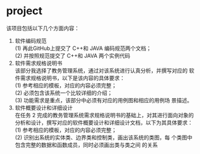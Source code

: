 # project
该项目包括以下几个方面内容：
1. 软件编码规范\
(1) 再此GitHub上提交了 C++和 JAVA 编码规范两个文档；\
(2) 并按照规范提交了 C++和 JAVA 两个实例代码
2. 软件需求规格说明书\
  该部分我选择了教务管理系统，通过对该系统进行认真分析，并撰写对应的
软件需求规格说明书，以下是该内容的具体要求：\
(1) 参考相应的模板，对应的内容必须完整；\
(2) 必须包含该系统一个比较详细的介绍；\
(3) 功能需求是重点，该部分中必须有对应的用例图和相应的用例场
景描述。
3. 软件概要设计和详细设计\
在任务 2 完成的教务管理系统需求规格说明书的基础上，对其进行面向对象的
分析和设计，撰写对应的软件概要设计和详细设计文档，以下为其具体要求：\
(1) 参考相应的模板，对应的内容必须完整；\
(2) 识别出系统的实体类、边界类和控制类，画出该系统的类图，每
个类图中包含完整的数据和函数成员，同时必须画出类与类之间
的关系

